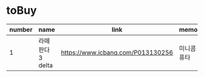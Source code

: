 # toBuy

|number|name|link|memo|
|-|---|-----------|---|
|1|라떼판다 3 delta|https://www.icbanq.com/P013130256|미니콤퓨타|
